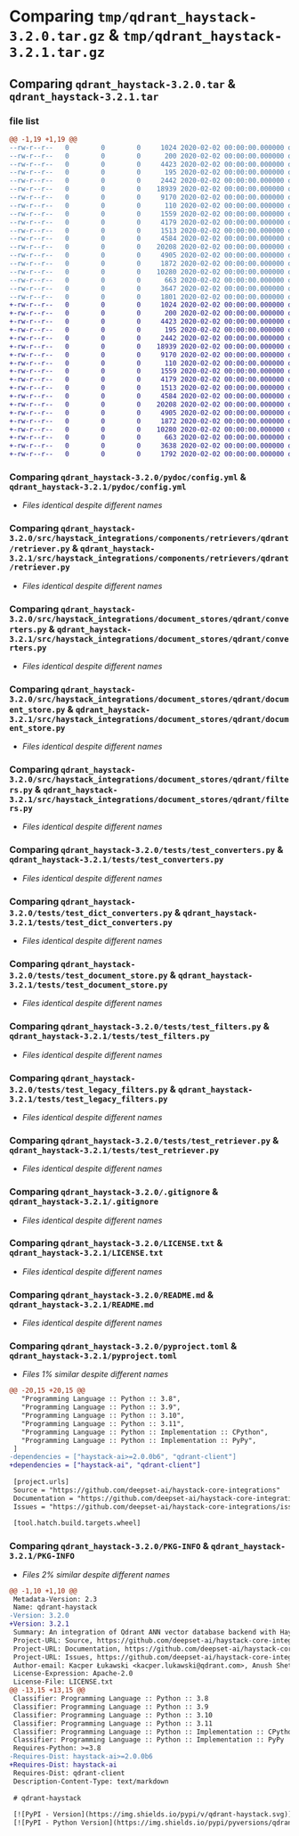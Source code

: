 # Comparing `tmp/qdrant_haystack-3.2.0.tar.gz` & `tmp/qdrant_haystack-3.2.1.tar.gz`

## Comparing `qdrant_haystack-3.2.0.tar` & `qdrant_haystack-3.2.1.tar`

### file list

```diff
@@ -1,19 +1,19 @@
--rw-r--r--   0        0        0     1024 2020-02-02 00:00:00.000000 qdrant_haystack-3.2.0/pydoc/config.yml
--rw-r--r--   0        0        0      200 2020-02-02 00:00:00.000000 qdrant_haystack-3.2.0/src/haystack_integrations/components/retrievers/qdrant/__init__.py
--rw-r--r--   0        0        0     4423 2020-02-02 00:00:00.000000 qdrant_haystack-3.2.0/src/haystack_integrations/components/retrievers/qdrant/retriever.py
--rw-r--r--   0        0        0      195 2020-02-02 00:00:00.000000 qdrant_haystack-3.2.0/src/haystack_integrations/document_stores/qdrant/__init__.py
--rw-r--r--   0        0        0     2442 2020-02-02 00:00:00.000000 qdrant_haystack-3.2.0/src/haystack_integrations/document_stores/qdrant/converters.py
--rw-r--r--   0        0        0    18939 2020-02-02 00:00:00.000000 qdrant_haystack-3.2.0/src/haystack_integrations/document_stores/qdrant/document_store.py
--rw-r--r--   0        0        0     9170 2020-02-02 00:00:00.000000 qdrant_haystack-3.2.0/src/haystack_integrations/document_stores/qdrant/filters.py
--rw-r--r--   0        0        0      110 2020-02-02 00:00:00.000000 qdrant_haystack-3.2.0/tests/__init__.py
--rw-r--r--   0        0        0     1559 2020-02-02 00:00:00.000000 qdrant_haystack-3.2.0/tests/test_converters.py
--rw-r--r--   0        0        0     4179 2020-02-02 00:00:00.000000 qdrant_haystack-3.2.0/tests/test_dict_converters.py
--rw-r--r--   0        0        0     1513 2020-02-02 00:00:00.000000 qdrant_haystack-3.2.0/tests/test_document_store.py
--rw-r--r--   0        0        0     4584 2020-02-02 00:00:00.000000 qdrant_haystack-3.2.0/tests/test_filters.py
--rw-r--r--   0        0        0    20208 2020-02-02 00:00:00.000000 qdrant_haystack-3.2.0/tests/test_legacy_filters.py
--rw-r--r--   0        0        0     4905 2020-02-02 00:00:00.000000 qdrant_haystack-3.2.0/tests/test_retriever.py
--rw-r--r--   0        0        0     1872 2020-02-02 00:00:00.000000 qdrant_haystack-3.2.0/.gitignore
--rw-r--r--   0        0        0    10280 2020-02-02 00:00:00.000000 qdrant_haystack-3.2.0/LICENSE.txt
--rw-r--r--   0        0        0      663 2020-02-02 00:00:00.000000 qdrant_haystack-3.2.0/README.md
--rw-r--r--   0        0        0     3647 2020-02-02 00:00:00.000000 qdrant_haystack-3.2.0/pyproject.toml
--rw-r--r--   0        0        0     1801 2020-02-02 00:00:00.000000 qdrant_haystack-3.2.0/PKG-INFO
+-rw-r--r--   0        0        0     1024 2020-02-02 00:00:00.000000 qdrant_haystack-3.2.1/pydoc/config.yml
+-rw-r--r--   0        0        0      200 2020-02-02 00:00:00.000000 qdrant_haystack-3.2.1/src/haystack_integrations/components/retrievers/qdrant/__init__.py
+-rw-r--r--   0        0        0     4423 2020-02-02 00:00:00.000000 qdrant_haystack-3.2.1/src/haystack_integrations/components/retrievers/qdrant/retriever.py
+-rw-r--r--   0        0        0      195 2020-02-02 00:00:00.000000 qdrant_haystack-3.2.1/src/haystack_integrations/document_stores/qdrant/__init__.py
+-rw-r--r--   0        0        0     2442 2020-02-02 00:00:00.000000 qdrant_haystack-3.2.1/src/haystack_integrations/document_stores/qdrant/converters.py
+-rw-r--r--   0        0        0    18939 2020-02-02 00:00:00.000000 qdrant_haystack-3.2.1/src/haystack_integrations/document_stores/qdrant/document_store.py
+-rw-r--r--   0        0        0     9170 2020-02-02 00:00:00.000000 qdrant_haystack-3.2.1/src/haystack_integrations/document_stores/qdrant/filters.py
+-rw-r--r--   0        0        0      110 2020-02-02 00:00:00.000000 qdrant_haystack-3.2.1/tests/__init__.py
+-rw-r--r--   0        0        0     1559 2020-02-02 00:00:00.000000 qdrant_haystack-3.2.1/tests/test_converters.py
+-rw-r--r--   0        0        0     4179 2020-02-02 00:00:00.000000 qdrant_haystack-3.2.1/tests/test_dict_converters.py
+-rw-r--r--   0        0        0     1513 2020-02-02 00:00:00.000000 qdrant_haystack-3.2.1/tests/test_document_store.py
+-rw-r--r--   0        0        0     4584 2020-02-02 00:00:00.000000 qdrant_haystack-3.2.1/tests/test_filters.py
+-rw-r--r--   0        0        0    20208 2020-02-02 00:00:00.000000 qdrant_haystack-3.2.1/tests/test_legacy_filters.py
+-rw-r--r--   0        0        0     4905 2020-02-02 00:00:00.000000 qdrant_haystack-3.2.1/tests/test_retriever.py
+-rw-r--r--   0        0        0     1872 2020-02-02 00:00:00.000000 qdrant_haystack-3.2.1/.gitignore
+-rw-r--r--   0        0        0    10280 2020-02-02 00:00:00.000000 qdrant_haystack-3.2.1/LICENSE.txt
+-rw-r--r--   0        0        0      663 2020-02-02 00:00:00.000000 qdrant_haystack-3.2.1/README.md
+-rw-r--r--   0        0        0     3638 2020-02-02 00:00:00.000000 qdrant_haystack-3.2.1/pyproject.toml
+-rw-r--r--   0        0        0     1792 2020-02-02 00:00:00.000000 qdrant_haystack-3.2.1/PKG-INFO
```

### Comparing `qdrant_haystack-3.2.0/pydoc/config.yml` & `qdrant_haystack-3.2.1/pydoc/config.yml`

 * *Files identical despite different names*

### Comparing `qdrant_haystack-3.2.0/src/haystack_integrations/components/retrievers/qdrant/retriever.py` & `qdrant_haystack-3.2.1/src/haystack_integrations/components/retrievers/qdrant/retriever.py`

 * *Files identical despite different names*

### Comparing `qdrant_haystack-3.2.0/src/haystack_integrations/document_stores/qdrant/converters.py` & `qdrant_haystack-3.2.1/src/haystack_integrations/document_stores/qdrant/converters.py`

 * *Files identical despite different names*

### Comparing `qdrant_haystack-3.2.0/src/haystack_integrations/document_stores/qdrant/document_store.py` & `qdrant_haystack-3.2.1/src/haystack_integrations/document_stores/qdrant/document_store.py`

 * *Files identical despite different names*

### Comparing `qdrant_haystack-3.2.0/src/haystack_integrations/document_stores/qdrant/filters.py` & `qdrant_haystack-3.2.1/src/haystack_integrations/document_stores/qdrant/filters.py`

 * *Files identical despite different names*

### Comparing `qdrant_haystack-3.2.0/tests/test_converters.py` & `qdrant_haystack-3.2.1/tests/test_converters.py`

 * *Files identical despite different names*

### Comparing `qdrant_haystack-3.2.0/tests/test_dict_converters.py` & `qdrant_haystack-3.2.1/tests/test_dict_converters.py`

 * *Files identical despite different names*

### Comparing `qdrant_haystack-3.2.0/tests/test_document_store.py` & `qdrant_haystack-3.2.1/tests/test_document_store.py`

 * *Files identical despite different names*

### Comparing `qdrant_haystack-3.2.0/tests/test_filters.py` & `qdrant_haystack-3.2.1/tests/test_filters.py`

 * *Files identical despite different names*

### Comparing `qdrant_haystack-3.2.0/tests/test_legacy_filters.py` & `qdrant_haystack-3.2.1/tests/test_legacy_filters.py`

 * *Files identical despite different names*

### Comparing `qdrant_haystack-3.2.0/tests/test_retriever.py` & `qdrant_haystack-3.2.1/tests/test_retriever.py`

 * *Files identical despite different names*

### Comparing `qdrant_haystack-3.2.0/.gitignore` & `qdrant_haystack-3.2.1/.gitignore`

 * *Files identical despite different names*

### Comparing `qdrant_haystack-3.2.0/LICENSE.txt` & `qdrant_haystack-3.2.1/LICENSE.txt`

 * *Files identical despite different names*

### Comparing `qdrant_haystack-3.2.0/README.md` & `qdrant_haystack-3.2.1/README.md`

 * *Files identical despite different names*

### Comparing `qdrant_haystack-3.2.0/pyproject.toml` & `qdrant_haystack-3.2.1/pyproject.toml`

 * *Files 1% similar despite different names*

```diff
@@ -20,15 +20,15 @@
   "Programming Language :: Python :: 3.8",
   "Programming Language :: Python :: 3.9",
   "Programming Language :: Python :: 3.10",
   "Programming Language :: Python :: 3.11",
   "Programming Language :: Python :: Implementation :: CPython",
   "Programming Language :: Python :: Implementation :: PyPy",
 ]
-dependencies = ["haystack-ai>=2.0.0b6", "qdrant-client"]
+dependencies = ["haystack-ai", "qdrant-client"]
 
 [project.urls]
 Source = "https://github.com/deepset-ai/haystack-core-integrations"
 Documentation = "https://github.com/deepset-ai/haystack-core-integrations/blob/main/integrations/qdrant/README.md"
 Issues = "https://github.com/deepset-ai/haystack-core-integrations/issues"
 
 [tool.hatch.build.targets.wheel]
```

### Comparing `qdrant_haystack-3.2.0/PKG-INFO` & `qdrant_haystack-3.2.1/PKG-INFO`

 * *Files 2% similar despite different names*

```diff
@@ -1,10 +1,10 @@
 Metadata-Version: 2.3
 Name: qdrant-haystack
-Version: 3.2.0
+Version: 3.2.1
 Summary: An integration of Qdrant ANN vector database backend with Haystack
 Project-URL: Source, https://github.com/deepset-ai/haystack-core-integrations
 Project-URL: Documentation, https://github.com/deepset-ai/haystack-core-integrations/blob/main/integrations/qdrant/README.md
 Project-URL: Issues, https://github.com/deepset-ai/haystack-core-integrations/issues
 Author-email: Kacper Łukawski <kacper.lukawski@qdrant.com>, Anush Shetty <anush.shetty@qdrant.com>
 License-Expression: Apache-2.0
 License-File: LICENSE.txt
@@ -13,15 +13,15 @@
 Classifier: Programming Language :: Python :: 3.8
 Classifier: Programming Language :: Python :: 3.9
 Classifier: Programming Language :: Python :: 3.10
 Classifier: Programming Language :: Python :: 3.11
 Classifier: Programming Language :: Python :: Implementation :: CPython
 Classifier: Programming Language :: Python :: Implementation :: PyPy
 Requires-Python: >=3.8
-Requires-Dist: haystack-ai>=2.0.0b6
+Requires-Dist: haystack-ai
 Requires-Dist: qdrant-client
 Description-Content-Type: text/markdown
 
 # qdrant-haystack
 
 [![PyPI - Version](https://img.shields.io/pypi/v/qdrant-haystack.svg)](https://pypi.org/project/qdrant-haystack)
 [![PyPI - Python Version](https://img.shields.io/pypi/pyversions/qdrant-haystack.svg)](https://pypi.org/project/qdrant-haystack)
```

